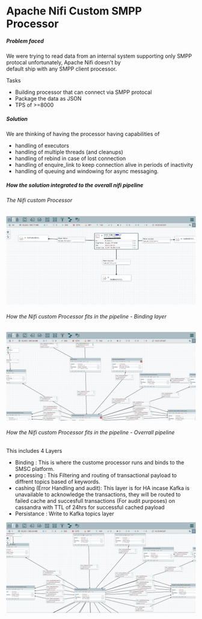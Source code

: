 # Apache Nifi Custom SMPP Processor

##### Problem faced  <br>
We were trying to read data from an internal system supporting only SMPP protocal unfortunately, Apache Nifi doesn't by <br> 
default ship with any SMPP client processor. <br>

Tasks 
- Building processor that can connect via SMPP protocal 
- Package the data as JSON
- TPS of >=8000


##### Solution
We are thinking of having the processor having capabilities of 
- handling of executors
- handling of multiple threads (and cleanups)
- handling of rebind in case of lost connection
- handling of enquire_link to keep connection alive in periods of inactivity
- handling of queuing and windowing for async messaging.

##### How the solution integrated to the overall nifi pipeline

###### The Nifi custom Processor 
![Custom Proccessor](./images/nifi_binding_processor_LI.jpg)
###### How the Nifi custom Processor fits in the pipeline - Binding layer
![Binding layer](./images/nifi_binding_processor_layer.PNG)

###### How the Nifi custom Processor fits in the pipeline - Overrall pipeline
 This includes 4 Layers  
  - Binding : This is where the custome processor runs and binds to the SMSC platform.
  - processing : This Filtering and routing of transactional payload to diffrent topics  based of keywords.
  - cashing  (Error Handling and audit): This layer is for HA incase Kafka is unavailable to acknowledge the transactions, 
            they will be routed to failed cache and succesfull  transactions (For audit purposes) on cassandra with TTL of 24hrs for successful cached payload
  - Persistance :  Write to  Kafka topics layer
  
  ![Overall_pipeline](./images/nifi_overrall_triggers_pipeline.PNG)
